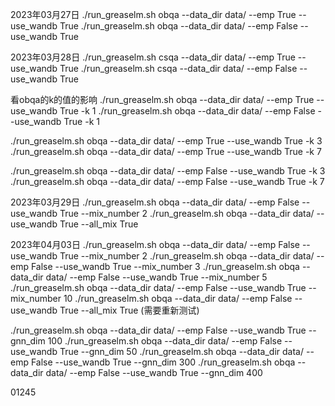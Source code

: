 2023年03月27日
./run_greaselm.sh obqa --data_dir data/ --emp True --use_wandb True 
./run_greaselm.sh obqa --data_dir data/ --emp False --use_wandb True 

2023年03月28日
./run_greaselm.sh csqa --data_dir data/ --emp True --use_wandb True 
./run_greaselm.sh csqa --data_dir data/ --emp False --use_wandb True 

看obqa的k的值的影响
./run_greaselm.sh obqa --data_dir data/ --emp True --use_wandb True -k 1
./run_greaselm.sh obqa --data_dir data/ --emp False --use_wandb True -k 1

./run_greaselm.sh obqa --data_dir data/ --emp True --use_wandb True -k 3
./run_greaselm.sh obqa --data_dir data/ --emp True --use_wandb True -k 7

./run_greaselm.sh obqa --data_dir data/ --emp False --use_wandb True -k 3
./run_greaselm.sh obqa --data_dir data/ --emp False --use_wandb True -k 7



2023年03月29日
./run_greaselm.sh obqa --data_dir data/ --emp False --use_wandb True --mix_number 2 
./run_greaselm.sh obqa --data_dir data/ --use_wandb True --all_mix True 

2023年04月03日
./run_greaselm.sh obqa --data_dir data/ --emp False --use_wandb True --mix_number 2
./run_greaselm.sh obqa --data_dir data/ --emp False --use_wandb True --mix_number 3
./run_greaselm.sh obqa --data_dir data/ --emp False --use_wandb True --mix_number 5
./run_greaselm.sh obqa --data_dir data/ --emp False --use_wandb True --mix_number 10 
./run_greaselm.sh obqa --data_dir data/ --emp False --use_wandb True --all_mix True (需要重新测试)

./run_greaselm.sh obqa --data_dir data/ --emp False --use_wandb True --gnn_dim 100
./run_greaselm.sh obqa --data_dir data/ --emp False --use_wandb True --gnn_dim 50
./run_greaselm.sh obqa --data_dir data/ --emp False --use_wandb True --gnn_dim 300
./run_greaselm.sh obqa --data_dir data/ --emp False --use_wandb True --gnn_dim 400


01245





